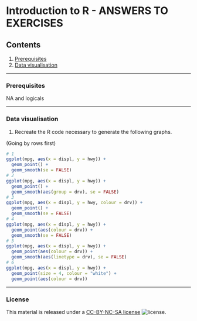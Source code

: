 # Introduction to R - ANSWERS TO EXERCISES

## Contents

1. [Prerequisites](#prerequisites)
2. [Data visualisation](#data-visualisation)

---
### Prerequisites

NA and logicals

---
### Data visualisation

1. Recreate the R code necessary to generate the following graphs.

(Going by rows first)
```R
# 1
ggplot(mpg, aes(x = displ, y = hwy)) +
  geom_point() +
  geom_smooth(se = FALSE)
# 2
ggplot(mpg, aes(x = displ, y = hwy)) +
  geom_point() +
  geom_smooth(aes(group = drv), se = FALSE)
# 3
ggplot(mpg, aes(x = displ, y = hwy, colour = drv)) +
  geom_point() +
  geom_smooth(se = FALSE)
# 4
ggplot(mpg, aes(x = displ, y = hwy)) +
  geom_point(aes(colour = drv)) +
  geom_smooth(se = FALSE)
# 5
ggplot(mpg, aes(x = displ, y = hwy)) +
  geom_point(aes(colour = drv)) +
  geom_smooth(aes(linetype = drv), se = FALSE)
# 6
ggplot(mpg, aes(x = displ, y = hwy)) +
  geom_point(size = 4, colour = "white") +
  geom_point(aes(colour = drv))
```

---
### License

This material is released under a
[CC-BY-NC-SA license](https://creativecommons.org/licenses/by-nc-sa/4.0/) ![license](https://licensebuttons.net/l/by-nc-sa/3.0/88x31.png).
